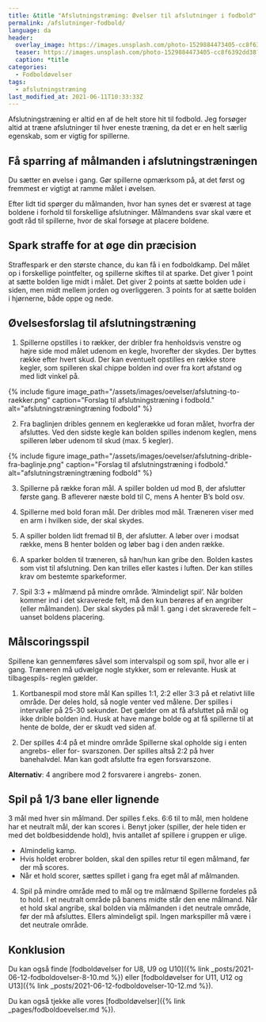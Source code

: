 ```yaml
---
title: &title "Afslutningstræning: Øvelser til afslutninger i fodbold"
permalink: /afslutninger-fodbold/
language: da
header:
  overlay_image: https://images.unsplash.com/photo-1529884473405-cc8f6392dd38?ixid=MnwxMjA3fDB8MHxwaG90by1wYWdlfHx8fGVufDB8fHx8&ixlib=rb-1.2.1&auto=format&fit=crop&h=600&w=1200&q=10
  teaser: https://images.unsplash.com/photo-1529884473405-cc8f6392dd38?ixid=MnwxMjA3fDB8MHxwaG90by1wYWdlfHx8fGVufDB8fHx8&ixlib=rb-1.2.1&auto=format&fit=crop&h=300&w=400&q=10
  caption: *title
categories:
  - Fodboldøvelser
tags:
  - afslutningstræning
last_modified_at: 2021-06-11T10:33:33Z
---
```


Afslutningstræning er altid en af de helt store hit til fodbold. Jeg forsøger altid at træne afslutninger til hver eneste træning, da det er en helt særlig egenskab, som er vigtig for spillerne.

## Få sparring af målmanden i afslutningstræningen

Du sætter en øvelse i gang. Gør spillerne opmærksom på, at det først og fremmest er vigtigt at ramme målet i øvelsen.

Efter lidt tid spørger
du målmanden, hvor han synes det er sværest at
tage boldene i forhold til forskellige afslutninger.
Målmandens svar skal være et godt råd til spillerne,
hvor de skal forsøge at placere boldene.

## Spark straffe for at øge din præcision

Straffespark er den største chance, du kan få i en
fodboldkamp. Del målet op i forskellige pointfelter,
og spillerne skiftes til at sparke. Det giver 1 point at
sætte bolden lige midt i målet. Det giver 2 points at
sætte bolden ude i siden, men midt mellem jorden
og overliggeren. 3 points for at sætte bolden i hjørnerne, både oppe og nede.

## Øvelsesforslag til afslutningstræning

1. Spillerne opstilles i to rækker, der dribler fra henholdsvis venstre og højre side mod målet udenom
en kegle, hvorefter der skydes. Der byttes række
efter hvert skud. Der kan eventuelt opstilles en
række store kegler, som spilleren skal chippe bolden
ind over fra kort afstand og med lidt vinkel på.

{% include figure image_path="/assets/images/oevelser/afslutning-to-raekker.png" caption="Forslag til afslutningstræning i fodbold." alt="afslutningstræningtræning fodbold" %}

2. Fra baglinjen dribles gennem en keglerække ud
foran målet, hvorfra der afsluttes. Ved den sidste
kegle kan bolden spilles indenom keglen, mens
spilleren løber udenom til skud (max. 5 kegler).

{% include figure image_path="/assets/images/oevelser/afslutning-drible-fra-baglinje.png" caption="Forslag til afslutningstræning i fodbold." alt="afslutningstræningtræning fodbold" %}

3. Spillerne på række foran mål. A spiller bolden ud
mod B, der afslutter første gang. B afleverer næste
bold til C, mens A henter B’s bold osv.

4. Spillerne med bold foran mål. Der dribles mod mål.
Træneren viser med en arm i hvilken side, der skal
skydes.

5. A spiller bolden lidt fremad til B, der afslutter. A
løber over i modsat række, mens B henter bolden
og løber bag i den anden række.

6. A sparker bolden til træneren, så han/hun kan gribe
den. Bolden kastes som vist til afslutning. Den kan
trilles eller kastes i luften. Der kan stilles krav om
bestemte sparkeformer.

7. Spil 3:3 + målmænd på mindre område. ’Almindeligt spil’. Når bolden kommer ind i det skraverede
felt, må den kun berøres af en angriber (eller
målmanden). Der skal skydes på mål 1. gang i det
skraverede felt – uanset boldens placering.

## Målscoringsspil

Spillene kan gennemføres såvel som intervalspil og
som spil, hvor alle er i gang. Træneren må udvælge
nogle stykker, som er relevante. Husk at tilbagespils-
reglen gælder.

1. Kortbanespil mod store mål
Kan spilles 1:1, 2:2 eller 3:3 på et relativt lille område.
Der deles hold, så nogle venter ved målene. Der
spilles i intervaller på 25-30 sekunder. Det gælder
om at få afsluttet på mål og ikke drible bolden ind.
Husk at have mange bolde og at få spillerne til at
hente de bolde, der er skudt ved siden af.

2. Der spilles 4:4 på et mindre område
Spillerne skal opholde sig i enten angrebs- eller for-
svarszonen. Der spilles altså 2:2 på hver banehalvdel. Man kan godt afslutte fra egen forsvarszone.

**Alternativ**: 4 angribere mod 2 forsvarere i angrebs-
zonen.

## Spil på 1/3 bane eller lignende

3 mål med hver sin målmand. Der spilles f.eks. 6:6
til to mål, men holdene har et neutralt mål, der kan
scores i. Benyt joker (spiller, der hele tiden er med
det boldbesiddende hold), hvis antallet af spillere i
gruppen er ulige.

- Almindelig kamp.
- Hvis holdet erobrer bolden, skal den spilles retur
til egen målmand, før der må scores.
- Når et hold scorer, sættes spillet i gang fra eget
mål af målmanden.

4. Spil på mindre område med to mål og tre målmænd
Spillerne fordeles på to hold. I et neutralt område
på banens midte står den ene målmand. Når et
hold skal angribe, skal bolden via målmanden i det
neutrale område, før der må afsluttes. Ellers almindeligt spil. Ingen markspiller må være i det neutrale
område.

## Konklusion

Du kan også finde [fodboldøvelser for U8, U9 og U10]({% link _posts/2021-06-12-fodboldovelser-8-10.md %}) eller [fodboldøvelser for U11, U12 og U13]({% link _posts/2021-06-12-fodboldovelser-10-12.md %}).

Du kan også tjekke alle vores [fodboldøvelser]({% link _pages/fodboldoevelser.md %}).
